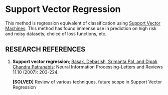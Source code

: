 # Support Vector Regression

This method is regression equivalent of classification using [Support Vector Machines](../02-Classification/03-SupportVectorMachines.md). This method has found immense use in prediction on high risk and noisy datasets, choice of loss functions, etc. 



## RESEARCH REFERENCES

1. **Support vector regression**; [Basak, Debasish, Srimanta Pal, and Dipak Chandra Patranabis](https://www.researchgate.net/profile/Mohamed_Mourad_Lafifi/post/Hi_could_anyone_tell_how_the_Epsilon-SVR_perform_the_regression_in_Support_Vector_Machines_SVM/attachment/59d6467c79197b80779a181a/AS:458289034076160@1486276028968/download/Review+Support+Vector+Regression.pdf); Neural Information Processing-Letters and Reviews 11.10 (2007): 203-224.

	**[SOLVED]** Review of various techniques, future scope in Support Vector Regression
	